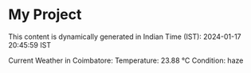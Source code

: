 # My Project

This content is dynamically generated in Indian Time (IST): 2024-01-17 20:45:59 IST


Current Weather in Coimbatore:
Temperature: 23.88 °C
Condition: haze
